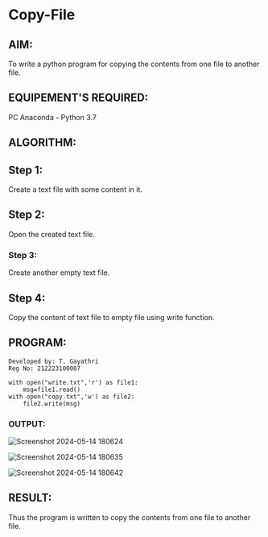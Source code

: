 # Copy-File
## AIM:
To write a python program for copying the contents from one file to another file.
## EQUIPEMENT'S REQUIRED: 
PC
Anaconda - Python 3.7
## ALGORITHM: 
## Step 1:
Create a text file with some content in it.

## Step 2:
Open the created text file.

### Step 3:
Create another empty text file.

## Step 4:
Copy the content of text file to empty file using write function.

## PROGRAM:
```
Developed by: T. Gayathri
Reg No: 212223100007

with open("write.txt",'r') as file1:
    msg=file1.read()
with open("copy.txt",'w') as file2:
    file2.write(msg)
```

### OUTPUT:
![Screenshot 2024-05-14 180624](https://github.com/gayumee/Copy-File/assets/149037327/52f8cb56-6007-4587-87de-f04d59cd0b5a)

![Screenshot 2024-05-14 180635](https://github.com/gayumee/Copy-File/assets/149037327/aa7a1627-0502-48d7-9f88-d87c85da18b2)

![Screenshot 2024-05-14 180642](https://github.com/gayumee/Copy-File/assets/149037327/cab89bd5-eb57-4d4a-80c8-0226d440afe1)

## RESULT:
Thus the program is written to copy the contents from one file to another file.
